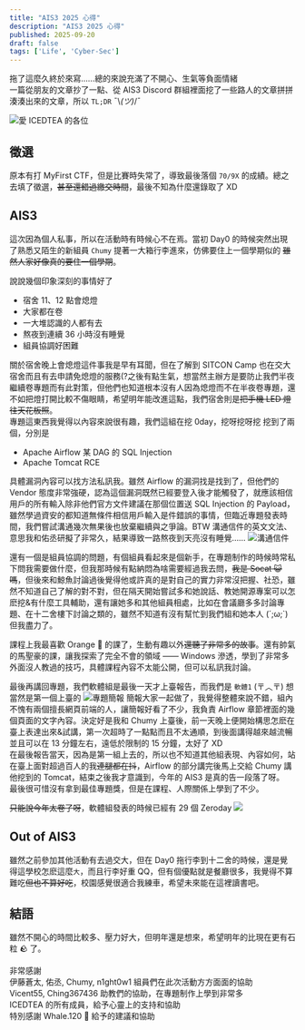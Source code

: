 ```yaml
---
title: "AIS3 2025 心得"
description: "AIS3 2025 心得"
published: 2025-09-20
draft: false
tags: ['Life', 'Cyber-Sec']
---
```

拖了這麼久終於來寫……總的來說充滿了不開心、生氣等負面情緒  
一篇從朋友的文章抄了一點、從 AIS3 Discord 群組裡面挖了一些路人的文章拼拼湊湊出來的文章，所以 `TL;DR` &macr;&#92;_(ツ)_/¯

![](/posts/images/AIS3-2025_ICEDTEA.jpg '愛 ICEDTEA 的各位')
## 徵選
原本有打 MyFirst CTF，但是比賽時失常了，導致最後落個 `70/9X` 的成績。總之去填了徵選，~~甚至還錯過繳交時間~~，最後不知為什麼還錄取了 XD

## AIS3
這次因為個人私事，所以在活動時有時候心不在焉。當初 Day0 的時候突然出現了熟悉又陌生的新組員 `Chumy` 提著一大箱行李進來，仿佛要住上一個學期似的 ~~雖然人家好像真的要住一個學期~~。  

說說幾個印象深刻的事情好了
- 宿舍 11、12 點會熄燈
- 大家都在卷
- 一大堆認識的人都有去
- 熬夜到連續 36 小時沒有睡覺
- 組員協調好困難

關於宿舍晚上會熄燈這件事我是早有耳聞，但在了解到 SITCON Camp 也在交大宿舍而且有去申請免熄燈的服務(?之後有點生氣，想當然主辦方是要防止我們半夜繼續卷專題而有此對策，但他們也知道根本沒有人因為熄燈而不在半夜卷專題，還不如把燈打開比較不傷眼睛，希望明年能改進這點，我們宿舍則是~~把手機 LED 燈往天花板照~~。  
專題這東西我覺得以內容來說很有趣，我們這組在挖 0day，挖呀挖呀挖 挖到了兩個，分別是
- Apache Airflow 某 DAG 的 SQL Injection
- Apache Tomcat RCE

具體漏洞內容可以找方法私訊我。雖然 Airflow 的漏洞找是找到了，但他們的 Vendor 態度非常強硬，認為這個漏洞既然已經要登入後才能觸發了，就應該相信用戶的所有輸入除非他們官方文件建議在那個位置送 SQL Injection 的 Payload，雖然學過資安的都知道無條件相信用戶輸入是件錯誤的事情，但臨近專題發表時間，我們嘗試溝通幾次無果後也放棄繼續與之爭論。BTW 溝通信件的英文文法、意思我和佑丞研擬了非常久，結果導致一路熬夜到天亮沒有睡覺……
![](/posts/images/AIS3-2025_Mail.png '溝通信件')  

還有一個是組員協調的問題，有個組員看起來是個新手，在專題制作的時候時常私下問我需要做什麼，但我那時候有點納悶為啥需要經過我去問，~~我是 Socat 😺 嗎~~，但後來和鯨魚討論過後覺得他或許真的是對自己的實力非常沒把握、社恐，雖然不知道自己了解的對不對，但在隔天開始嘗試多和她說話、教她開源專案可以怎麽挖&有什麼工具輔助，還有讓她多和其他組員相處，比如在會議廳多多討論專題、在十二舍樓下討論之類的，雖然不知道有沒有幫忙到我們組和她本人 (´;ω;`) 但我盡力了。  

課程上我最喜歡 Orange 🍊 的課了，生動有趣以外~~還聽了非常多的故事~~。還有帥氣的馬聖豪的課，讓我探索了完全不會的領域 —— Windows 滲透，學到了非常多外面沒人教過的技巧，具體課程內容不太能公開，但可以私訊我討論。  

最後再講回專題，我們軟體組是最後一天才上臺報告，而我們是 `軟體1` (〒︿〒) 想當然是第一個上臺的
![](/posts/images/AIS3-2025_Demo.png '專題簡報')
簡報大家一起做了，我覺得整體來說不錯，組內不愧有兩個擅長網頁前端的人，讓簡報好看了不少，我負責 Airflow 章節裡面的幾個頁面的文字內容。決定好是我和 Chumy 上臺後，前一天晚上便開始構思怎麽在臺上表達出來&試講，第一次超時了一點點而且不太通順，到後面講得越來越流暢並且可以在 13 分鐘左右，遠低於限制的 15 分鐘，太好了 XD  
在最後報告當天，因為是第一組上去的，所以也不知道其他組表現、內容如何，站在臺上面對超過百人的我~~連腿都在抖~~，Airflow 的部分講完後馬上交給 Chumy 講他挖到的 Tomcat，結束之後我才意識到，今年的 AIS3 是真的告一段落了呀。  
最後很可惜沒有拿到最佳專題獎，但是在課程、人際關係上學到了不少。    

~~只能說今年太卷了呀~~，軟體組發表的時候已經有 29 個 Zeroday
![](/posts/images/AIS3-2025_ZD.png)
## Out of AIS3
雖然之前參加其他活動有去過交大，但在 Day0 拖行李到十二舍的時候，還是覺得這學校怎麽這麼`大`，而且行李好重 QQ，但有個優點就是餐廳很多，我覺得不算難吃~~但也不算好吃~~，校園感覺很適合我練車，希望未來能在這裡讀書吧。
## 結語
雖然不開心的時間比較多、壓力好大，但明年還是想來，希望明年的比現在更有石粒 🪨 了。  

非常感謝  
伊藤蒼太, 佑丞, Chumy, n1ght0w1 組員們在此次活動方方面面的協助  
Vicent55, Ching367436 助教們的協助，在專題制作上學到非常多  
ICEDTEA 的所有成員，給予心靈上的支持和協助  
特別感謝 Whale.120 🐳 給予的建議和協助